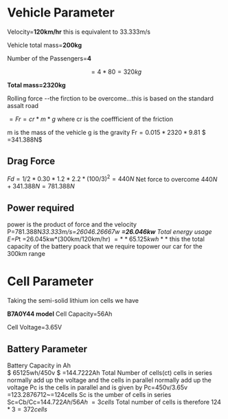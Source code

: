 # Vehicle Parameter

  Velocity=**120km/hr**
  this is equivalent to 33.333m/s
  
Vehicle total mass=**200kg**

Number of the Passengers=**4**

$$=4*80=320kg$$

**Total mass=2320kg**

Rolling force --the firction to be overcome...this is based on the standard assalt road

$=Fr=cr*m*g$
where cr is the coeffficient of the friction

m is the mass of the vehicle
g is the gravity
Fr$=0.015*2320*9.81$
 $ =341.388N$
## Drag Force

$Fd =1/2*0.30*1.2*2.2*(100/3)^2=440N$
Net force to overcome
$440N+341.388N=781.388N$

## Power required
power is the product of force and the velocity
P=781.388N*33.333m/s=26046.26667w
**=26.046kw**
Total energy usage
E=P*t
 =26.045kw*(300km/120km/hr)
 $=**65.125kwh**$
this the total capacity of the battery poack that we require topower our car for the 300km range

# Cell Parameter

Taking the semi-solid lithium ion cells we have

**B7A0Y44 model**
Cell Capacity=56Ah

Cell Voltage=3.65V

## Battery Parameter

Battery Capacity in Ah  
$ 65125wh/450v $
=144.7222Ah
Total Number of cells(ct)
cells in series normally add up the voltage and the cells in parallel normally add up the voltage
Pc is the cells in parallel and is given by
Pc=450v/3.65v
   =123.2876712~=124cells
Sc is the umber of cells in series
Sc=Cb/Cc=$144.722Ah/56Ah~=3 cells$
Total number of cells is therefore
$124*3=372cells$
